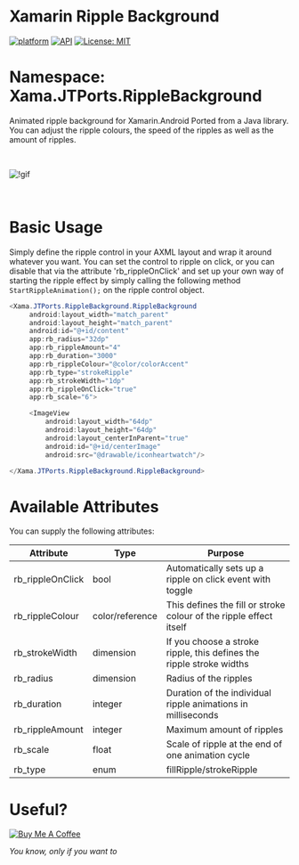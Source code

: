 # Xamarin Ripple Background
[![platform](https://img.shields.io/badge/platform-Xamarin.Android-brightgreen.svg)](https://www.xamarin.com/)
[![API](https://img.shields.io/badge/API-21%2B-orange.svg?style=flat)](https://android-arsenal.com/api?level=10s)
[![License: MIT](https://img.shields.io/badge/License-MIT-blue.svg)](https://opensource.org/licenses/MIT)

# Namespace: Xama.JTPorts.RippleBackground

Animated ripple background for Xamarin.Android Ported from a Java library. You can adjust the ripple colours, the speed of the ripples as well as the amount of ripples.

<br>

![!gif]()

<br>

# Basic Usage

Simply define the ripple control in your AXML layout and wrap it around whatever you want. You can set the control to ripple on click, or you can disable that via the attribute 'rb_rippleOnClick' and set up your own way of starting the ripple effect by simply calling the following method `StartRippleAnimation();` on the ripple control object.

```cs
<Xama.JTPorts.RippleBackground.RippleBackground
     android:layout_width="match_parent"
     android:layout_height="match_parent"
     android:id="@+id/content"
     app:rb_radius="32dp"
     app:rb_rippleAmount="4"
     app:rb_duration="3000"
     app:rb_rippleColour="@color/colorAccent"
     app:rb_type="strokeRipple"
     app:rb_strokeWidth="1dp"
     app:rb_rippleOnClick="true"
     app:rb_scale="6">

     <ImageView
         android:layout_width="64dp"
         android:layout_height="64dp"
         android:layout_centerInParent="true"
         android:id="@+id/centerImage"
         android:src="@drawable/iconheartwatch"/>

</Xama.JTPorts.RippleBackground.RippleBackground>
```

# Available Attributes

You can supply the following attributes:

| Attribute        | Type            | Purpose                 |
|------------------|-----------------|-------------------------|
| rb_rippleOnClick | bool            | Automatically sets up a ripple on click event with toggle |
| rb_rippleColour  | color/reference | This defines the fill or stroke colour of the ripple effect itself |
| rb_strokeWidth   | dimension       | If you choose a stroke ripple, this defines the ripple stroke widths |
| rb_radius        | dimension       | Radius of the ripples   |
| rb_duration      | integer         | Duration of the individual ripple animations in milliseconds |
| rb_rippleAmount  | integer         | Maximum amount of ripples |
| rb_scale         | float           | Scale of ripple at the end of one animation cycle |
| rb_type          | enum            | fillRipple/strokeRipple |


# Useful?
<a href="https://www.buymeacoffee.com/digitalsa1nt" target="_blank"><img src="https://www.buymeacoffee.com/assets/img/custom_images/purple_img.png" alt="Buy Me A Coffee" style="height: auto !important;width: auto !important;" ></a>

 _You know, only if you want to_
